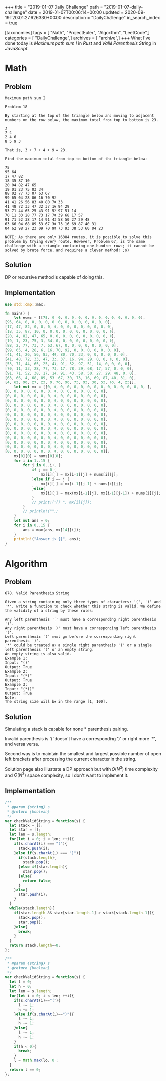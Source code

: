 +++
title = "2019-01-07 Daily Challenge"
path = "2019-01-07-daily-challenge"
date = 2019-01-07T00:06:14+00:00
updated = 2020-09-19T20:01:27.626330+00:00
description = "DailyChallenge"
in_search_index = true

[taxonomies]
tags = [ "Math", "ProjectEuler", "Algorithm", "LeetCode",]
categories = [ "DailyChallenge",]
archives = [ "archive",]
+++
What I've done today is *Maximum path sum I* in *Rust* and *Valid Parenthesis String* in *JavaScript*.

<!--more-->

# Math

## Problem

```
Maximum path sum I

Problem 18 

By starting at the top of the triangle below and moving to adjacent numbers on the row below, the maximum total from top to bottom is 23.

3
7 4
2 4 6
8 5 9 3

That is, 3 + 7 + 4 + 9 = 23.

Find the maximum total from top to bottom of the triangle below:

75
95 64
17 47 82
18 35 87 10
20 04 82 47 65
19 01 23 75 03 34
88 02 77 73 07 63 67
99 65 04 28 06 16 70 92
41 41 26 56 83 40 80 70 33
41 48 72 33 47 32 37 16 94 29
53 71 44 65 25 43 91 52 97 51 14
70 11 33 28 77 73 17 78 39 68 17 57
91 71 52 38 17 14 91 43 58 50 27 29 48
63 66 04 68 89 53 67 30 73 16 69 87 40 31
04 62 98 27 23 09 70 98 73 93 38 53 60 04 23

NOTE: As there are only 16384 routes, it is possible to solve this problem by trying every route. However, Problem 67, is the same challenge with a triangle containing one-hundred rows; it cannot be solved by brute force, and requires a clever method! ;o)
```

## Solution

DP or recursive method is capable of doing this.

## Implementation

```rust
use std::cmp::max;

fn main() {
    let nums = [[75, 0, 0, 0, 0, 0, 0, 0, 0, 0, 0, 0, 0, 0, 0],
[95, 64, 0, 0, 0, 0, 0, 0, 0, 0, 0, 0, 0, 0, 0],
[17, 47, 82, 0, 0, 0, 0, 0, 0, 0, 0, 0, 0, 0, 0],
[18, 35, 87, 10, 0, 0, 0, 0, 0, 0, 0, 0, 0, 0, 0],
[20, 4, 82, 47, 65, 0, 0, 0, 0, 0, 0, 0, 0, 0, 0],
[19, 1, 23, 75, 3, 34, 0, 0, 0, 0, 0, 0, 0, 0, 0],
[88, 2, 77, 73, 7, 63, 67, 0, 0, 0, 0, 0, 0, 0, 0],
[99, 65, 4, 28, 6, 16, 70, 92, 0, 0, 0, 0, 0, 0, 0],
[41, 41, 26, 56, 83, 40, 80, 70, 33, 0, 0, 0, 0, 0, 0],
[41, 48, 72, 33, 47, 32, 37, 16, 94, 29, 0, 0, 0, 0, 0],
[53, 71, 44, 65, 25, 43, 91, 52, 97, 51, 14, 0, 0, 0, 0],
[70, 11, 33, 28, 77, 73, 17, 78, 39, 68, 17, 57, 0, 0, 0],
[91, 71, 52, 38, 17, 14, 91, 43, 58, 50, 27, 29, 48, 0, 0],
[63, 66, 4, 68, 89, 53, 67, 30, 73, 16, 69, 87, 40, 31, 0],
[4, 62, 98, 27, 23, 9, 70, 98, 73, 93, 38, 53, 60, 4, 23]];
    let mut mx = [[0, 0, 0, 0, 0, 0, 0, 0, 0, 0, 0, 0, 0, 0, 0, ],
[0, 0, 0, 0, 0, 0, 0, 0, 0, 0, 0, 0, 0, 0, 0],
[0, 0, 0, 0, 0, 0, 0, 0, 0, 0, 0, 0, 0, 0, 0],
[0, 0, 0, 0, 0, 0, 0, 0, 0, 0, 0, 0, 0, 0, 0],
[0, 0, 0, 0, 0, 0, 0, 0, 0, 0, 0, 0, 0, 0, 0],
[0, 0, 0, 0, 0, 0, 0, 0, 0, 0, 0, 0, 0, 0, 0],
[0, 0, 0, 0, 0, 0, 0, 0, 0, 0, 0, 0, 0, 0, 0],
[0, 0, 0, 0, 0, 0, 0, 0, 0, 0, 0, 0, 0, 0, 0],
[0, 0, 0, 0, 0, 0, 0, 0, 0, 0, 0, 0, 0, 0, 0],
[0, 0, 0, 0, 0, 0, 0, 0, 0, 0, 0, 0, 0, 0, 0],
[0, 0, 0, 0, 0, 0, 0, 0, 0, 0, 0, 0, 0, 0, 0],
[0, 0, 0, 0, 0, 0, 0, 0, 0, 0, 0, 0, 0, 0, 0],
[0, 0, 0, 0, 0, 0, 0, 0, 0, 0, 0, 0, 0, 0, 0],
[0, 0, 0, 0, 0, 0, 0, 0, 0, 0, 0, 0, 0, 0, 0],
[0, 0, 0, 0, 0, 0, 0, 0, 0, 0, 0, 0, 0, 0, 0]];
    mx[0][0] = nums[0][0];
    for i in 1..15 {
        for j in 0..i+1 {
            if j == 0 {
                mx[i][j] = mx[i-1][j] + nums[i][j];
            }else if i == j {
                mx[i][j] = mx[i-1][j-1] + nums[i][j];
            }else{
                mx[i][j] = max(mx[i-1][j], mx[i-1][j-1]) + nums[i][j];
            }
            // print!("{} ", mx[i][j]);
        }
        // println!("");
    }
    let mut ans = 0;
    for i in 0..15 {
        ans = max(ans, mx[14][i]);
    }
    println!("Answer is {}", ans);
}
```

# Algorithm

## Problem

```
678. Valid Parenthesis String

Given a string containing only three types of characters: '(', ')' and '*', write a function to check whether this string is valid. We define the validity of a string by these rules:

Any left parenthesis '(' must have a corresponding right parenthesis ')'.
Any right parenthesis ')' must have a corresponding left parenthesis '('.
Left parenthesis '(' must go before the corresponding right parenthesis ')'.
'*' could be treated as a single right parenthesis ')' or a single left parenthesis '(' or an empty string.
An empty string is also valid.
Example 1:
Input: "()"
Output: True
Example 2:
Input: "(*)"
Output: True
Example 3:
Input: "(*))"
Output: True
Note:
The string size will be in the range [1, 100].
```

## Solution

Simulating a stack is capable for none \* parenthesis pairing.

Invalid parenthesis is '(' doesn't have a corresponding ')' or right more '*', and versa versa.

Second way is to maintain the smallest and largest possible number of open left brackets after processing the current character in the string.

Solution page also illustrate a DP approach but with $O(N^3)$ time complexity and $O(N^2)$ space complexity, so I don't want to implement it.

## Implementation

```js
/**
 * @param {string} s
 * @return {boolean}
 */
var checkValidString = function(s) {
  let stack = [];
  let star = [];
  let len = s.length;
  for(let i = 0; i < len; ++i){
    if(s.charAt(i) === "("){
      stack.push(i);
    }else if(s.charAt(i) === ")"){
      if(stack.length){
        stack.pop();
      }else if(star.length){
        star.pop();
      }else{
        return false;
      }
    }else{
      star.push(i);
    }
  }
  while(stack.length){
    if(star.length && star[star.length-1] > stack[stack.length-1]){
      stack.pop();
      star.pop();
    }else{
      break;
    }
  }
  return stack.length==0;
};
```

```js
/**
 * @param {string} s
 * @return {boolean}
 */
var checkValidString = function(s) {
  let l = 0;
  let h = 0;
  let len = s.length;
  for(let i = 0; i < len; ++i){
    if(s.charAt(i)=="("){
      l += 1;
      h += 1;
    }else if(s.charAt(i)==")"){
      l -= 1;
      h -= 1;
    }else{
      l -= 1;
      h += 1;
    }
    if(h < 0){
      break;
    }
    l = Math.max(lo, 0);
  }
  return l == 0;
};
```